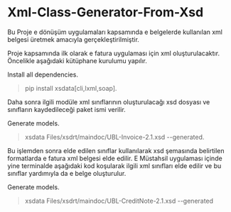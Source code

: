 # Xml-Class-Generator-From-Xsd

Bu Proje e dönüşüm uygulamaları kapsamında e belgelerde kullanılan xml belgesi üretmek amacıyla gerçekleştirilmiştir. 
 
Proje kapsamında ilk olarak e fatura uygulaması için xml oluşturulacaktır. Öncelikle aşağıdaki kütüphane kurulumu yapılır.

Install all dependencies.
>pip install xsdata[cli,lxml,soap].

Daha sonra ilgili modüle xml sınıflarının oluşturulacağı xsd dosyası ve sınıfların kaydedileceği paket ismi verilir.

Generate models.
>xsdata Files/xsdrt/maindoc/UBL-Invoice-2.1.xsd --generated.

Bu işlemden sonra elde edilen sınıflar kullanılarak xsd şemasında belirtilen formatlarda e fatura xml belgesi elde edilir.
E Müstahsil uygulaması içinde yine terminalde aşağıdaki kod koşularak ilgili xml sınıfları elde edilir ve bu sınıflar yardımıyla da e belge oluşturulur.

Generate models.
>xsdata Files/xsdrt/maindoc/UBL-CreditNote-2.1.xsd --generated
